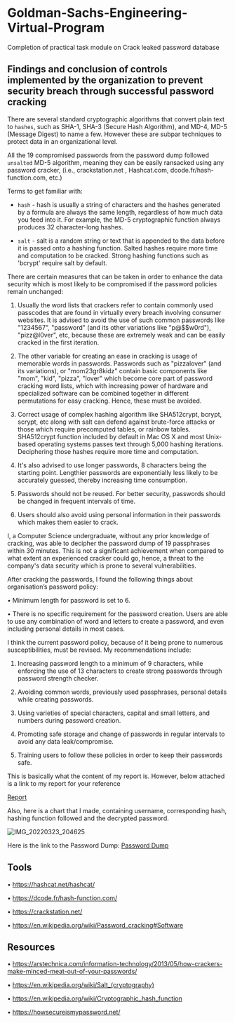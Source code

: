 # Goldman-Sachs-Engineering-Virtual-Program
Completion of practical task module on Crack leaked password database

## Findings and conclusion of controls implemented by the organization to prevent security breach through successful password cracking

There are several standard cryptographic algorithms that convert plain text to `hashes`, such as SHA-1, SHA-3 (Secure Hash Algorithm), and MD-4, MD-5 (Message Digest) to name a few. However these are subpar techniques to protect data in an organizational level.

All the 19 compromised passwords from the password dump followed `unsalted` MD-5 algorithm, meaning they can be easily ransacked using any password cracker, (i.e., 
crackstation.net , Hashcat.com, dcode.fr/hash-function.com, etc.) 

Terms to get familiar with:

- `hash` - hash is usually a string of characters and the hashes generated by a formula are always the same length, regardless of how much data you feed into it. For example, the MD-5 cryptographic function always produces 32 character-long hashes.

- `salt` - salt is a random string or text that is appended to the data before it is passed onto a hashing function. Salted hashes require more time and computation to be cracked. Strong hashing functions such as 'bcrypt' require salt by default.

There are certain measures that can be taken in order to enhance the data security which is most likely to be compromised if the password policies remain unchanged:

1. Usually the word lists that crackers refer to contain commonly used passcodes that are found in virtually every breach involving consumer 
websites. It is advised to avoid the use of such common passwords like "1234567", "password" (and its other variations like "p@$$w0rd"), 
"pizz@l0ver", etc, because these are extremely weak and can be easily cracked in the first iteration. 

2. The other variable for creating an ease in cracking is usage of memorable words in passwords. Passwords such as "pizzalover" (and its 
variations), or "mom23gr8kidz" contain basic components like "mom", "kid", "pizza", "lover" which become core part of password cracking 
word lists, which with increasing power of hardware and specialized software can be combined together in different permutations for easy 
cracking. Hence, these must be avoided. 

3. Correct usage of complex hashing algorithm like SHA512crypt, bcrypt, scrypt, etc along with salt can defend against brute-force attacks or 
those which require precomputed tables, or rainbow tables. SHA512crypt function included by default in Mac OS X and most Unix-based 
operating systems passes text through 5,000 hashing iterations. Deciphering those hashes require more time and computation.

4. It's also advised to use longer passwords, 8 characters being the starting point. Lengthier passwords are exponentially less likely to be 
accurately guessed, thereby increasing time consumption. 

5. Passwords should not be reused. For better security, passwords should be changed in frequent intervals of time.

6. Users should also avoid using personal information in their passwords which makes them easier to crack.

I, a Computer Science undergraduate, without any prior knowledge of cracking, was able to decipher the password dump of 19 passphrases within 30 minutes. This is not a significant achievement when compared to what extent an experienced cracker could go, hence, a threat to the company's data security which is prone to several vulnerabilities.

After cracking the passwords, I found the following things about organisation’s password policy: 

• Minimum length for password is set to 6.

• There is no specific requirement for the password creation. Users are able to use any combination of word and letters to create a password, 
and even including personal details in most cases.


I think the current password policy, because of it being prone to numerous susceptibilities, must be revised. My recommendations include:

1. Increasing password length to a minimum of 9 characters, while enforcing the use of 13 characters to create strong passwords through 
password strength checker. 

2. Avoiding common words, previously used passphrases, personal details while creating passwords. 

3. Using varieties of special characters, capital and small letters, and numbers during password creation. 

4. Promoting safe storage and change of passwords in regular intervals to avoid any data leak/compromise. 

5. Training users to follow these policies in order to keep their passwords safe. 

This is basically what the content of my report is. However, below attached is a link to my report for your reference

[Report](https://drive.google.com/file/d/13HrF3VXI7Oyxo3ioaY5Zd2jB7XRlftZW/view?usp=sharing)

Also, here is a chart that I made, containing username, corresponding hash, hashing function followed and the decrypted password.

![IMG_20220323_204625](https://user-images.githubusercontent.com/80174214/159733321-627ce644-21b5-424b-99b3-377623308f16.jpg)

Here is the link to the Password Dump:
[Password Dump](https://cdn.theforage.com/vinternships/companyassets/MBA4MnZTNFEoJZGnk/passwd_dump.txt)

## Tools

• https://hashcat.net/hashcat/

• https://dcode.fr/hash-function.com/

• https://crackstation.net/

• https://en.wikipedia.org/wiki/Password_cracking#Software


## Resources

• https://arstechnica.com/information-technology/2013/05/how-crackers-make-minced-meat-out-of-your-passwords/

• https://en.wikipedia.org/wiki/Salt_(cryptography)

• https://en.wikipedia.org/wiki/Cryptographic_hash_function
  
• https://howsecureismypassword.net/
